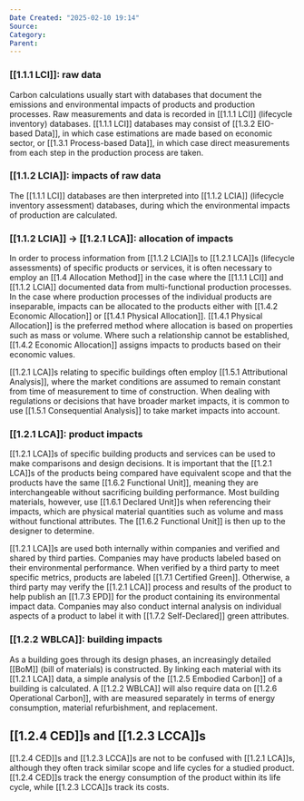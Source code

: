 ```yaml
---
Date Created: "2025-02-10 19:14"
Source: 
Category: 
Parent:
---
```

### [[1.1.1 LCI]]: raw data
Carbon calculations usually start with databases that document the emissions and environmental impacts of products and production processes. Raw measurements and data is recorded in [[1.1.1 LCI]] (lifecycle inventory) databases. [[1.1.1 LCI]] databases may consist of [[1.3.2 EIO-based Data]], in which case estimations are made based on economic sector, or [[1.3.1 Process-based Data]], in which case direct measurements from each step in the production process are taken.

### [[1.1.2 LCIA]]: impacts of raw data
The [[1.1.1 LCI]] databases are then interpreted into [[1.1.2 LCIA]] (lifecycle inventory assessment) databases, during which the environmental impacts of production are calculated.

### [[1.1.2 LCIA]] -> [[1.2.1 LCA]]: allocation of impacts
In order to process information from [[1.1.2 LCIA]]s to [[1.2.1 LCA]]s (lifecycle assessments) of specific products or services, it is often necessary to employ an [[1.4 Allocation Method]] in the case where the [[1.1.1 LCI]] and [[1.1.2 LCIA]] documented data from multi-functional production processes. In the case where production processes of the individual products are inseparable, impacts can be allocated to the products either with [[1.4.2 Economic Allocation]] or [[1.4.1 Physical Allocation]]. [[1.4.1 Physical Allocation]] is the preferred method where allocation is based on properties such as mass or volume. Where such a relationship cannot be established, [[1.4.2 Economic Allocation]] assigns impacts to products based on their economic values.

[[1.2.1 LCA]]s relating to specific buildings often employ [[1.5.1 Attributional Analysis]], where the market conditions are assumed to remain constant from time of measurement to time of construction. When dealing with regulations or decisions that have broader market impacts, it is common to use [[1.5.1 Consequential Analysis]] to take market impacts into account.

### [[1.2.1 LCA]]: product impacts
[[1.2.1 LCA]]s of specific building products and services can be used to make comparisons and design decisions. It is important that the [[1.2.1 LCA]]s of the products being compared have equivalent scope and that the products have the same [[1.6.2 Functional Unit]], meaning they are interchangeable without sacrificing building performance. Most building materials, however, use [[1.6.1 Declared Unit]]s when referencing their impacts, which are physical material quantities such as volume and mass without functional attributes. The [[1.6.2 Functional Unit]] is then up to the designer to determine.

[[1.2.1 LCA]]s are used both internally within companies and verified and shared by third parties. Companies may have products labeled based on their environmental performance. When verified by a third party to meet specific metrics, products are labeled [[1.7.1 Certified Green]]. Otherwise, a third party may verify the [[1.2.1 LCA]] process and results of the product to help publish an [[1.7.3 EPD]] for the product containing its environmental impact data. Companies may also conduct internal analysis on individual aspects of a product to label it with [[1.7.2 Self-Declared]] green attributes.

### [[1.2.2 WBLCA]]: building impacts
As a building goes through its design phases, an increasingly detailed [[BoM]] (bill of materials) is constructed. By linking each material with its [[1.2.1 LCA]] data, a simple analysis of the [[1.2.5 Embodied Carbon]] of a building is calculated. A [[1.2.2 WBLCA]] will also require data on [[1.2.6 Operational Carbon]], with are measured separately in terms of energy consumption, material refurbishment, and replacement. 

## [[1.2.4 CED]]s and [[1.2.3 LCCA]]s
[[1.2.4 CED]]s and [[1.2.3 LCCA]]s are not to be confused with [[1.2.1 LCA]]s, although they often track similar scope and life cycles for a studied product. [[1.2.4 CED]]s track the energy consumption of the product within its life cycle, while [[1.2.3 LCCA]]s track its costs.